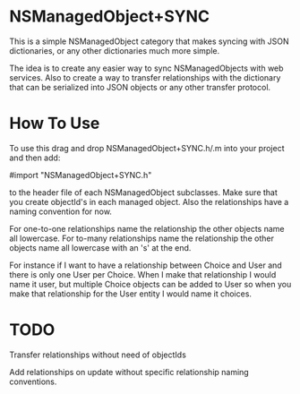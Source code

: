 NSManagedObject+SYNC
====================

This is a simple NSManagedObject category that makes syncing with JSON dictionaries, or any other dictionaries much more simple. 

The idea is to create any easier way to sync NSManagedObjects with web services. Also to create a way to transfer relationships with the dictionary that can be serialized into JSON objects or any other transfer protocol.

How To Use
==========

To use this drag and drop NSManagedObject+SYNC.h/.m into your project and then add:

#import "NSManagedObject+SYNC.h"

to the header file of each NSManagedObject subclasses. Make sure that you create objectId's in each managed object. Also the relationships have a naming convention for now.

For one-to-one relationships name the relationship the other objects name all lowercase. For to-many relationships name the relationship the other objects name all lowercase with an 's' at the end.

For instance if I want to have a relationship between Choice and User and there is only one User per Choice. When I make that relationship I would name it user, but multiple Choice objects can be added to User so when you make that relationship for the User entity I would name it choices.

TODO
====

Transfer relationships without need of objectIds

Add relationships on update without specific relationship naming conventions.
